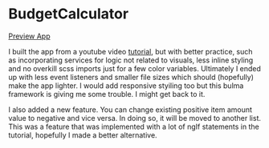 # BudgetCalculator

[Preview App]()

I built the app from a youtube video [tutorial](https://youtu.be/sU4z4Ti-8OQ), but with better practice, such as incorporating services for logic not related to visuals, less inline styling and no overkill scss imports just for a few color variables. Ultimately I ended up with less event listeners and smaller file sizes which should (hopefully) make the app lighter. I would add responsive styiling too but this bulma framework is giving me some trouble. I might get back to it.

I also added a new feature. You can change existing positive item amount value to negative and vice versa. In doing so, it will be moved to another list. This was a feature that was implemented with a lot of ngIf statements in the tutorial, hopefully I made a better alternative.
